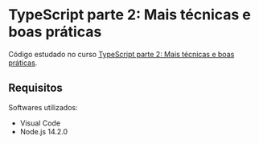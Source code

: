 # TypeScript parte 2: Mais técnicas e boas práticas

Código estudado no curso [TypeScript parte 2: Mais técnicas e boas práticas](https://cursos.alura.com.br/course/typescript-parte2).

## Requisitos

Softwares utilizados:

* Visual Code
* Node.js 14.2.0